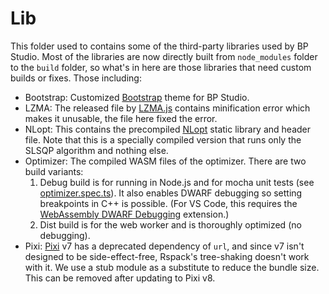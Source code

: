 
# Lib

This folder used to contains some of the third-party libraries used by BP Studio.
Most of the libraries are now directly built from `node_modules` folder to the `build` folder,
so what's in here are those libraries that need custom builds or fixes.
Those including:

- Bootstrap: Customized [Bootstrap](https://getbootstrap.com/) theme for BP Studio.
- LZMA: The released file by [LZMA.js](https://github.com/LZMA-JS/LZMA-JS) contains minification error which makes it unusable, the file here fixed the error.
- NLopt: This contains the precompiled [NLopt](https://github.com/stevengj/nlopt) static library and header file.
  Note that this is a specially compiled version that runs only the SLSQP algorithm and nothing else.
- Optimizer: The compiled WASM files of the optimizer.
  There are two build variants:
  1. Debug build is for running in Node.js and for mocha unit tests
     (see [optimizer.spec.ts](../test/specs/optimizer.spec.ts)).
     It also enables DWARF debugging so setting breakpoints in C++ is possible.
	 (For VS Code, this requires the [WebAssembly DWARF Debugging](https://marketplace.visualstudio.com/items?itemName=ms-vscode.wasm-dwarf-debugging) extension.)
  2. Dist build is for the web worker and is thoroughly optimized (no debugging).
- Pixi: [Pixi](https://pixijs.com/) v7 has a deprecated dependency of `url`, and since v7 isn't designed to be side-effect-free,
  Rspack's tree-shaking doesn't work with it. We use a stub module as a substitute to reduce the bundle size.
  This can be removed after updating to Pixi v8.